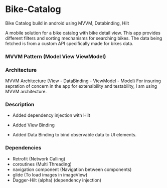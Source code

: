 # Bike-Catalog
Bike Catalog build in android using MVVM, Databinding, Hilt

A mobile solution for a bike catalog with bike detail view.
This app provides different filters and sorting mechanisms for searching bikes. 
The data being fetched is from a custom API specifically made for bikes data. 

### MVVM Pattern (Model View ViewModel)

### Architecture
MVVM Architecture (View - DataBinding - ViewModel - Model)
For insuring sepration of concern in the app for extensibility and testability, I am using MVVM architecture.

### Description

- Added dependency injection with Hilt

- Added View Binding

- Added Data Binding to bind observable data to UI elements.

### Dependencies

- Retrofit (Network Calling)
- coroutines (Multi Threading)
- navigation component (Navigation between components)
- glide (To load images in imageView)
- Dagger-Hilt (alpha) (dependency injection)
